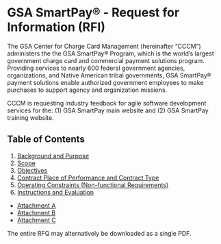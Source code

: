 # GSA SmartPay® - Request for Information (RFI)
The GSA Center for Charge Card Management (hereinafter “CCCM”) administers the the GSA SmartPay® Program, which  is the world’s largest government charge card and commercial payment solutions program. Providing services to nearly 600 federal government agencies, organizations, and Native American tribal governments, GSA SmartPay® payment solutions enable authorized government employees to make purchases to support agency and organization missions.

CCCM is requesting industry feedback for agile software development services for the: (1) GSA SmartPay main website and (2) GSA SmartPay training website.

## Table of Contents
1. [Background and Purpose](https://github.com/GSA/SmartPay-RFI/blob/main/01_draft%20RFQ.md#10-background-and-purpose)
2. [Scope](https://github.com/GSA/SmartPay-RFI/blob/main/01_draft%20RFQ.md#20-scope)
3. [Objectives](https://github.com/GSA/SmartPay-RFI/blob/main/01_draft%20RFQ.md#30-objectives)
4. [Contract Place of Performance and Contract Type](https://github.com/GSA/SmartPay-RFI/blob/main/01_draft%20RFQ.md#40-contract-place-of-performance-and-contract-type)
5. [Operating Constraints (Non-functional Requirements)](https://github.com/GSA/SmartPay-RFI/blob/main/01_draft%20RFQ.md#50-operating-constraints-non-functional-requirements)
6. [Instructions and Evaluation](https://github.com/GSA/SmartPay-RFI/blob/main/01_draft%20RFQ.md#60-instructions-and-evaluation)

- [Attachment A](https://github.com/GSA/SmartPay-RFI/blob/main/Attachment%20A_Security%20and%20Privacy%20Requirements%20for%20IT%20Acquisition%20Efforts%20CIO-IT%20Security-09-48.pdf)
- [Attachment B](https://github.com/GSA/SmartPay-RFI/blob/main/Attachment%20B_Managing%20Enterprise%20Cybersecurity%20Risk%20CIO-IT%20Security-06-30.pdf)
- [Attachment C](https://github.com/GSA/SmartPay-RFI/blob/main/Attachment%20C_CIO_21001N_GSA_Information_Technology_Security_Policy.pdf)


The entire RFQ may alternatively be downloaded as a single PDF.
